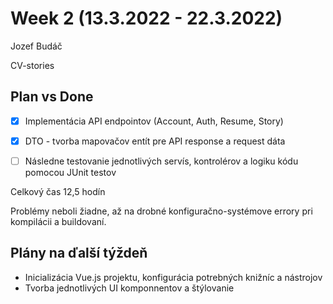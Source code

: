 # Week 2 (13.3.2022 - 22.3.2022)

Jozef Budáč

CV-stories 

## Plan vs Done
- [x] Implementácia API endpointov (Account, Auth, Resume, Story)
- [x] DTO - tvorba mapovačov entít pre API response a request dáta
- [ ] Následne testovanie jednotlivých servís, kontrolérov a logiku kódu
  pomocou JUnit testov


Celkový čas 12,5 hodín

Problémy neboli žiadne, až na drobné konfiguračno-systémove errory pri kompilácii a buildovaní. 

## Plány na ďalší týždeň 
- Inicializácia Vue.js projektu, konfigurácia potrebných knižníc a nástrojov
- Tvorba jednotlivých UI komponnentov a štýlovanie
